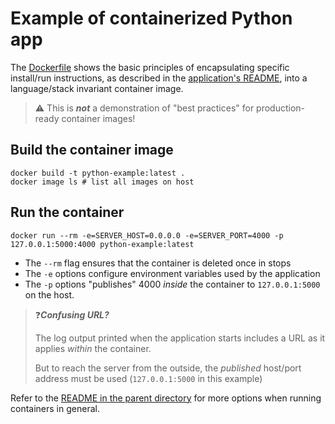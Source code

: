 # Example of containerized Python app

The [Dockerfile](./Dockerfile) shows the basic principles of encapsulating specific install/run instructions, as described in the [application's README](./app/README.md), into a language/stack invariant container image.

> ⚠️ This is ***not*** a demonstration of "best practices" for production-ready container images!

## Build the container image

```shell
docker build -t python-example:latest .
docker image ls # list all images on host
```

## Run the container

```shell
docker run --rm -e=SERVER_HOST=0.0.0.0 -e=SERVER_PORT=4000 -p 127.0.0.1:5000:4000 python-example:latest
```

* The `--rm` flag ensures that the container is deleted once in stops
* The `-e` options configure environment variables used by the application
* The `-p` options "publishes" 4000 _inside_ the container to `127.0.0.1:5000` on the host.

> ❓***Confusing URL?***
>
> The log output printed when the application starts includes a URL as it applies _within_ the container.
>
> But to reach the server from the outside, the _published_ host/port address must be used (`127.0.0.1:5000` in this example) 

Refer to the [README in the parent directory](../README.md) for more options when running containers in general.
 